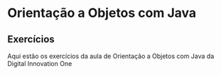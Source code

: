 # Orientação a Objetos com Java

## Exercícios

Aqui estão os exercícios da aula de Orientação a Objetos com Java da Digital Innovation One